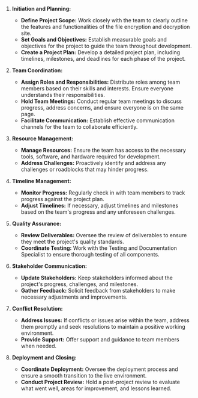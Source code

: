 1. **Initiation and Planning:**
   - **Define Project Scope:** Work closely with the team to clearly outline the features and functionalities of the file encryption and decryption site.
   - **Set Goals and Objectives:** Establish measurable goals and objectives for the project to guide the team throughout development.
   - **Create a Project Plan:** Develop a detailed project plan, including timelines, milestones, and deadlines for each phase of the project.

2. **Team Coordination:**
   - **Assign Roles and Responsibilities:** Distribute roles among team members based on their skills and interests. Ensure everyone understands their responsibilities.
   - **Hold Team Meetings:** Conduct regular team meetings to discuss progress, address concerns, and ensure everyone is on the same page.
   - **Facilitate Communication:** Establish effective communication channels for the team to collaborate efficiently.

3. **Resource Management:**
   - **Manage Resources:** Ensure the team has access to the necessary tools, software, and hardware required for development.
   - **Address Challenges:** Proactively identify and address any challenges or roadblocks that may hinder progress.

4. **Timeline Management:**
   - **Monitor Progress:** Regularly check in with team members to track progress against the project plan.
   - **Adjust Timelines:** If necessary, adjust timelines and milestones based on the team's progress and any unforeseen challenges.

5. **Quality Assurance:**
   - **Review Deliverables:** Oversee the review of deliverables to ensure they meet the project's quality standards.
   - **Coordinate Testing:** Work with the Testing and Documentation Specialist to ensure thorough testing of all components.

6. **Stakeholder Communication:**
   - **Update Stakeholders:** Keep stakeholders informed about the project's progress, challenges, and milestones.
   - **Gather Feedback:** Solicit feedback from stakeholders to make necessary adjustments and improvements.

7. **Conflict Resolution:**
   - **Address Issues:** If conflicts or issues arise within the team, address them promptly and seek resolutions to maintain a positive working environment.
   - **Provide Support:** Offer support and guidance to team members when needed.

8. **Deployment and Closing:**
   - **Coordinate Deployment:** Oversee the deployment process and ensure a smooth transition to the live environment.
   - **Conduct Project Review:** Hold a post-project review to evaluate what went well, areas for improvement, and lessons learned.
